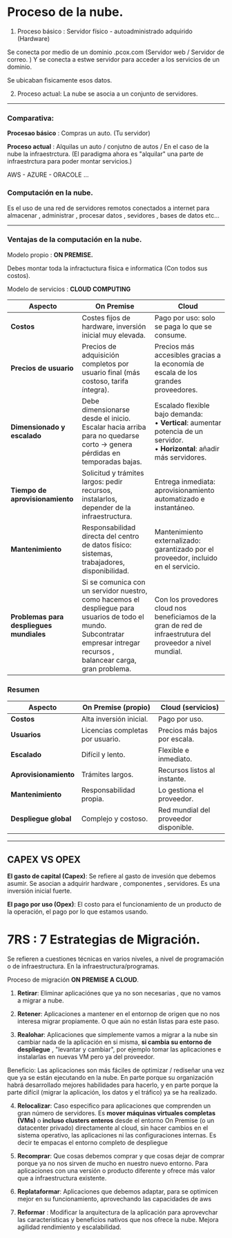 # Proceso de la nube. 

1. Proceso básico : Servidor físico - autoadministrado adquirido (Hardware)

Se conecta por medio de un dominio .pcox.com (Servidor web / Servidor de correo. ) Y se conecta a estwe servidor para acceder a los servicios de un dominio. 

Se ubicaban fìsicamente esos datos. 

2. Proceso actual:  La nube se asocia a un conjunto de servidores. 

---

### Comparativa: 

**Procesao básico** : Compras un auto. (Tu servidor)

**Proceso actual** : Alquilas un auto / conjutno de autos / En el caso de la nube la infraestrctura.  (El paradigma ahora es "alquilar" una parte de infraestrctura para poder montar servicios.) 

AWS - AZURE - ORACOLE ...


### Computación en la nube. 
Es el uso de una red de servidores remotos conectados a internet para almacenar , administrar , procesar datos , sevidores , bases de datos etc... 

---

### Ventajas de la computación en la nube. 

Modelo propio : **ON PREMISE.** 

Debes montar toda la infractuctura física e informatica (Con todos sus costos).

Modelo de servicios : **CLOUD COMPUTING**

| Aspecto                         | On Premise                                                                                     | Cloud                                                                                              |
|---------------------------------|-------------------------------------------------------------------------------------------------|---------------------------------------------------------------------------------------------------|
| **Costos**                      | Costes fijos de hardware, inversión inicial muy elevada.                                        | Pago por uso: solo se paga lo que se consume.                                                     |
| **Precios de usuario**           | Precios de adquisición completos por usuario final (más costoso, tarifa íntegra).               | Precios más accesibles gracias a la economía de escala de los grandes proveedores.                |
| **Dimensionado y escalado**     | Debe dimensionarse desde el inicio. Escalar hacia arriba para no quedarse corto → genera pérdidas en temporadas bajas. | Escalado flexible bajo demanda: <br>• **Vertical**: aumentar potencia de un servidor.<br>• **Horizontal**: añadir más servidores. |
| **Tiempo de aprovisionamiento** | Solicitud y trámites largos: pedir recursos, instalarlos, depender de la infraestructura.       | Entrega inmediata: aprovisionamiento automatizado e instantáneo.                                  |
| **Mantenimiento**               | Responsabilidad directa del centro de datos físico: sistemas, trabajadores, disponibilidad.     | Mantenimiento externalizado: garantizado por el proveedor, incluido en el servicio.               |
| **Problemas para despliegues mundiales** | Si se comunica con un servidor nuestro, como hacemos el despliegue para usuarios de todo el mundo. Subcontratar empresar intregar recursos , balancear carga, gran problema. | Con los provedores cloud nos beneficiamos de la gran de red de infraestrutura del proveedor a nivel mundial.

### **Resumen**

| Aspecto               | On Premise (propio)              | Cloud (servicios)                     |
| --------------------- | -------------------------------- | ------------------------------------- |
| **Costos**            | Alta inversión inicial.          | Pago por uso.                         |
| **Usuarios**          | Licencias completas por usuario. | Precios más bajos por escala.         |
| **Escalado**          | Difícil y lento.                 | Flexible e inmediato.                 |
| **Aprovisionamiento** | Trámites largos.                 | Recursos listos al instante.          |
| **Mantenimiento**     | Responsabilidad propia.          | Lo gestiona el proveedor.             |
| **Despliegue global** | Complejo y costoso.              | Red mundial del proveedor disponible. |


---


## **CAPEX VS OPEX**

**El gasto de capital (Capex)**: Se refiere al gasto de invesión que debemos asumir. Se asocian a adquirir hardware , componentes , servidores. Es una inversión inicial fuerte.

**El pago por uso (Opex)**: El costo para el funcionamiento de un producto de la  operación, el pago por lo que estamos usando. 


# **7RS : 7 Estrategias de Migración.** 

Se refieren a cuestiones técnicas en varios niveles, a nivel de programación o de infraestructura. En la infraestructura/programas.

Proceso de migración **ON PREMISE A CLOUD**.

1. **Retirar**: Eliminar aplicaciónes que ya no son necesarias , que no vamos a migrar a nube. 

2. **Retener**: Aplicaciones a mantener en el entornop de origen que no nos interesa migrar propiamente. O que aún no están listas para este paso. 

3. **Realohar**: Aplicaciones que simplemente vamos a migrar a la nube sin cambiar nada de la aplicación en si misma, **si cambia su entorno de despliegue** , "levantar y cambiar", por ejemplo tomar las aplicaciones e instalarlas en nuevas VM pero ya del proveedor. 

Beneficio: Las aplicaciones son más fáciles de optimizar / rediseñar una vez que ya se están ejecutando en la nube. En parte porque su organización habrá desarrollado mejores habilidades para hacerlo, y en parte porque la parte difícil (migrar la aplicación, los datos y el tráfico) ya se ha realizado.



4. **Relocalizar**: Caso especifico para aplicaciones que comprenden un gran número de servidores.  Es **mover máquinas virtuales completas (VMs)** o **incluso clusters enteros** desde el entorno On Premise (o un datacenter privado) directamente al cloud, sin hacer cambios en el sistema operativo, las aplicaciones ni las configuraciones internas. Es decir te empacas el entorno completo de despliegue 

5. **Recomprar**: Que cosas debemos comprar y que cosas dejar de comprar porque ya no nos sirven de mucho en nuestro nuevo entorno. Para aplicaciones con una versión o producto diferente y ofrece más valor que a infraestructura existente. 

6. **Replataformar**: Aplicaciones que debemos adaptar, para se optimicen mejor en su funcionamiento,  aprovechando las capacidades de aws

7. **Reformar** : Modificar la arquitectura de la aplicación para aprovevchar las caracteristicas y beneficios nativos que nos ofrece la nube. Mejora agilidad rendimiento y escalabilidad. 
